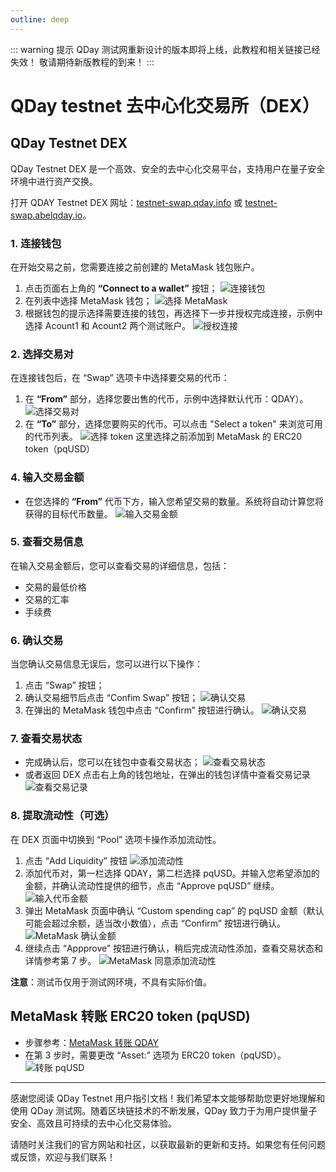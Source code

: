 ```yaml
---
outline: deep
---
```


::: warning 提示
QDay 测试网重新设计的版本即将上线，此教程和相关链接已经失效！
敬请期待新版教程的到来！
:::

# QDay testnet 去中心化交易所（DEX）

## QDay Testnet DEX

QDay Testnet DEX 是一个高效、安全的去中心化交易平台，支持用户在量子安全环境中进行资产交换。

打开 QDAY Testnet DEX 网址：[testnet-swap.qday.info](https://testnet-swap.qday.info/) 或  [testnet-swap.abelqday.io](https://testnet-swap.abelqday.io)。

### 1. 连接钱包

在开始交易之前，您需要连接之前创建的 MetaMask 钱包账户。

1. 点击页面右上角的 **“Connect to a wallet”** 按钮；
   ![连接钱包](/qday-testnet/swap/connect-wallet.png)<br>
2. 在列表中选择 MetaMask 钱包；
   ![选择 MetaMask](/qday-testnet/swap/select-metamask.png)<br>
3. 根据钱包的提示选择需要连接的钱包，再选择下一步并授权完成连接，示例中选择 Acount1 和 Acount2 两个测试账户。
   ![授权连接](/qday-testnet/swap/connect-authorize.png)

### 2. 选择交易对

在连接钱包后，在 “Swap” 选项卡中选择要交易的代币：

1. 在 **“From”** 部分，选择您要出售的代币，示例中选择默认代币：QDAY）。
   ![选择交易对](/qday-testnet/swap/select-pair.png)<br>
2. 在 **“To”** 部分，选择您要购买的代币。可以点击 "Select a token" 来浏览可用的代币列表。
   ![选择 token](/qday-testnet/swap/select-token.png)
   这里选择之前添加到 MetaMask 的 ERC20 token（pqUSD）

### 4. 输入交易金额

- 在您选择的 **“From”** 代币下方，输入您希望交易的数量。系统将自动计算您将获得的目标代币数量。
  ![输入交易金额](/qday-testnet/swap/input-qday-amount.png)

### 5. 查看交易信息
在输入交易金额后，您可以查看交易的详细信息，包括：
- 交易的最低价格
- 交易的汇率
- 手续费

### 6. 确认交易

当您确认交易信息无误后，您可以进行以下操作：

1. 点击 “Swap” 按钮；
2. 确认交易细节后点击 “Confim Swap” 按钮；
   ![确认交易](/qday-testnet/swap/confirm-swap.png)<br>
3. 在弹出的 MetaMask 钱包中点击 “Confirm” 按钮进行确认。
   ![确认交易](/qday-testnet/swap/metamask-confirm.png)

### 7. 查看交易状态

- 完成确认后，您可以在钱包中查看交易状态；
   ![查看交易状态](/qday-testnet/swap/metamask-dex-transaction-status.png)<br>
- 或者返回 DEX 点击右上角的钱包地址，在弹出的钱包详情中查看交易记录
   ![查看交易记录](/qday-testnet/swap/dex-transactions-list.png)

### 8. 提取流动性（可选）

在 DEX 页面中切换到 “Pool” 选项卡操作添加流动性。

1. 点击 “Add Liquidity” 按钮
   ![添加流动性](/qday-testnet/swap/add-liquidity.png)<br>
2. 添加代币对，第一栏选择 QDAY，第二栏选择 pqUSD。并输入您希望添加的金额，并确认流动性提供的细节，点击 “Approve pqUSD” 继续。
   ![输入代币金额](/qday-testnet/swap/input-liquidity-amount.png)<br>
3. 弹出 MetaMask 页面中确认 “Custom spending cap” 的 pqUSD 金额（默认可能会超过余额，适当改小数值），点击 “Confirm” 按钮进行确认。
   ![MetaMask 确认金额](/qday-testnet/swap/metamask-confirm-liquidity.png)<br>
4. 继续点击 “Appprove” 按钮进行确认，稍后完成流动性添加，查看交易状态和详情参考第 7 步。
   ![MetaMask 同意添加流动性](/qday-testnet/swap/metamask-approve-liquidity.png)

**注意**：测试币仅用于测试网环境，不具有实际价值。

## MetaMask 转账 ERC20 token (pqUSD)

- 步骤参考：[MetaMask 转账 QDAY](/zh/guide/qday-testnet/qday-faucet.html#metamask-转账-qday)
- 在第 3 步时，需要更改 “Asset:” 选项为 ERC20 token（pqUSD）。
  ![转账 pqUSD](/qday-testnet/swap/transaction-pqusd.png)

---

感谢您阅读 QDay Testnet 用户指引文档！我们希望本文能够帮助您更好地理解和使用 QDay 测试网。随着区块链技术的不断发展，QDay 致力于为用户提供量子安全、高效且可持续的去中心化交易体验。

请随时关注我们的官方网站和社区，以获取最新的更新和支持。如果您有任何问题或反馈，欢迎与我们联系！